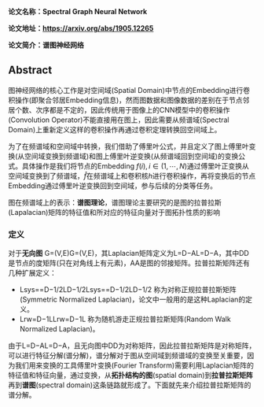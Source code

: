 **论文名称：Spectral Graph Neural Network**

**论文地址：https://arxiv.org/abs/1905.12265**

**论文简介：谱图神经网络**

## Abstract

图神经网络的核心工作是对空间域(Spatial Domain)中节点的Embedding进行卷积操作(即聚合邻居Embedding信息)，然而图数据和图像数据的差别在于节点邻居个数、次序都是不定的，因此传统用于图像上的CNN模型中的卷积操作(Convolution Operator)不能直接用在图上，因此需要从频谱域(Spectral Domain)上重新定义这样的卷积操作再通过卷积定理转换回空间域上。

为了在频谱域和空间域中转换，我们借助了傅里叶公式，并且定义了图上傅里叶变换(从空间域变换到频谱域)和图上傅里叶逆变换(从频谱域回到空间域)的变换公式。具体操作是我们将节点的Embedding $f(i), i\in (1, \cdots, N)$通过傅里叶正变换从空间域变换到了频谱域，$\hat{f}$在频谱域上和卷积核$h$进行卷积操作，再将变换后的节点Embedding通过傅里叶逆变换回到空间域，参与后续的分类等任务。



图在频谱域上的表示：**谱图理论**，谱图理论主要研究的是图的拉普拉斯(Lapalacian)矩阵的特征值和所对应的特征向量对于图拓扑性质的影响

#### 



### 定义

对于**无向图** G=(V,E)G=(V,E)，其Laplacian矩阵定义为L=D−AL=D−A，其中DD是节点的度矩阵(只在对角线上有元素)，AA是图的邻接矩阵。拉普拉斯矩阵还有几种扩展定义：

- Lsys==D−1/2LD−1/2Lsys==D−1/2LD−1/2 称为对称正规拉普拉斯矩阵(Symmetric Normalized Laplacian)，论文中一般用的是这种Laplacian的定义。
- Lrw=D−1LLrw=D−1L 称为随机游走正规拉普拉斯矩阵(Random Walk Normalized Laplacian)。

由于L=D−AL=D−A，且无向图中DD为对称矩阵，因此拉普拉斯矩阵是对称矩阵，可以进行特征分解(谱分解)，谱分解对于图从空间域到频谱域的变换至关重要，因为我们用来变换的工具傅里叶变换(Fourier Transform)需要利用Laplacian矩阵的特征值和特征向量，通过变换，从**拓扑结构的图**(spatial domain)到**拉普拉斯矩阵**再到**谱图**(spectral domain)这条链路就形成了。下面就先来介绍拉普拉斯矩阵的谱分解。



